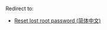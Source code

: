 Redirect to:

*   [Reset lost root password (简体中文)](/index.php/Reset_lost_root_password_(%E7%AE%80%E4%BD%93%E4%B8%AD%E6%96%87) "Reset lost root password (简体中文)")